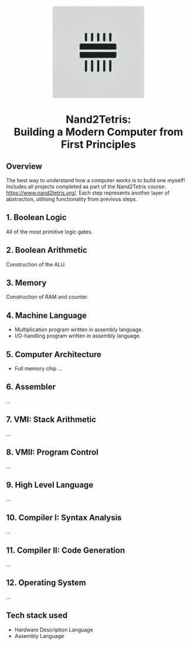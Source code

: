 <h1 align="center">
    <img src="https://raw.githubusercontent.com/em-baggie/N2T/main/N2TLogo1.webp" alt="N2T logo" height="250">
    <br/>
    <br/>
    Nand2Tetris:<br/>Building a Modern Computer from First Principles
</h1>

## Overview
The best way to understand how a computer works is to build one myself! Includes all projects completed as part of the Nand2Tetris course: https://www.nand2tetris.org/. Each step represents another layer of abstraction, utilising functionality from previous steps.

## 1. Boolean Logic
All of the most primitive logic gates.

## 2. Boolean Arithmetic
Construction of the ALU.

## 3. Memory
Construction of RAM and counter.

## 4. Machine Language
- Multiplication program written in assembly language.
- I/O-handling program written in assembly language.

## 5. Computer Architecture
- Full memory chip
...

## 6. Assembler
...

## 7. VMI: Stack Arithmetic
...

## 8. VMII: Program Control
...

## 9. High Level Language
...

## 10. Compiler I: Syntax Analysis
...

## 11. Compiler II: Code Generation
...

## 12. Operating System
...

## Tech stack used
- Hardware Description Language
- Assembly Language
